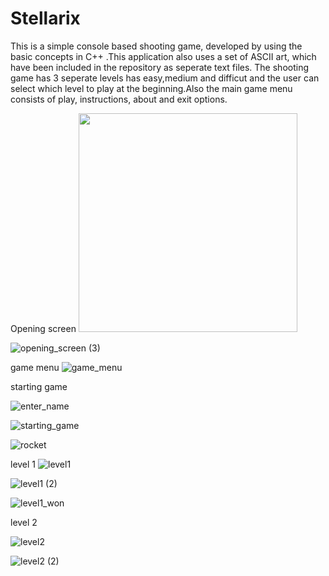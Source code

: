 # Stellarix
This is a simple console based shooting game, developed by using the basic concepts in C++ .This application also uses a set of ASCII art, which have been included in the repository as seperate text files.
The shooting game has 3 seperate levels has easy,medium and difficut and the user can select which level to play at the beginning.Also the main game menu consists of play, instructions, about and exit options.

Opening screen
<img src="https://user-images.githubusercontent.com/78686787/230572518-530310f2-595d-41f7-8b5c-090219af952f.png" width="350" height="350"> 

![opening_screen (3)](https://user-images.githubusercontent.com/78686787/230572722-3acbb2fe-47af-4d03-893f-9ae0aa91a241.png)


game menu
![game_menu](https://user-images.githubusercontent.com/78686787/230572828-bca6d8db-3ea8-400e-bddc-e9d01afcd75a.png)

starting game

![enter_name](https://user-images.githubusercontent.com/78686787/230573023-18f291af-d288-4f5e-ab2c-caa59ee32e1b.png)

![starting_game](https://user-images.githubusercontent.com/78686787/230573053-1b1c923e-bbea-4ece-9c6b-de4578f5834b.png)

![rocket](https://user-images.githubusercontent.com/78686787/230573086-ec95cbac-fddd-4f7d-87e3-aa04ea6668fe.png)

level 1
![level1](https://user-images.githubusercontent.com/78686787/230573256-29059a96-80f8-44c7-9b9f-1d6f317137ba.png)

![level1 (2)](https://user-images.githubusercontent.com/78686787/230573301-85f705c5-adf1-44b1-93be-b114bbd9cc35.png)

![level1_won](https://user-images.githubusercontent.com/78686787/230573362-b9f8b59f-1aa5-4169-8ec1-8dde0fc302e4.png)

level 2

![level2](https://user-images.githubusercontent.com/78686787/230573432-497c1063-1f10-4a31-b1d2-f7fe7ab5c4df.png)

![level2 (2)](https://user-images.githubusercontent.com/78686787/230573463-100dc898-646d-4fbe-b9a6-c1761dc0b1a9.png)

